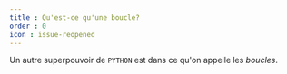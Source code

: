 ```yaml
---
title : Qu'est-ce qu'une boucle?
order : 0
icon : issue-reopened
---
```


Un autre superpouvoir de `PYTHON` est dans ce qu'on appelle les *boucles*. 

